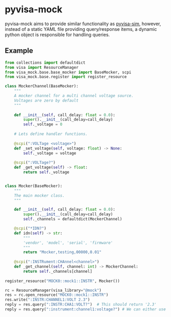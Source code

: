 # pyvisa-mock

pyvisa-mock aims to provide similar functionality as [pyvisa-sim](https://pyvisa-sim.readthedocs.io/en/latest/), however, instead of a static YAML file providing query/response items, a dynamic python object is responsible for handling queries. 

## Example

```python
from collections import defaultdict
from visa import ResourceManager
from visa_mock.base.base_mocker import BaseMocker, scpi
from visa_mock.base.register import register_resource

class MockerChannel(BaseMocker): 
    """
    A mocker channel for a multi channel voltage source. 
    Voltages are zero by default
    """
    
    def __init__(self, call_delay: float = 0.0):
        super().__init__(call_delay=call_delay)
        self._voltage = 0
    
    # Lets define handler functions. 
    
    @scpi(":VOLTage <voltage>") 
    def _set_voltage(self, voltage: float) -> None:
        self._voltage = voltage
    
    @scpi(":VOLTage?")
    def _get_voltage(self) -> float: 
        return self._voltage


class Mocker(BaseMocker):
    """
    The main mocker class. 
    """

    def __init__(self, call_delay: float = 0.0):
        super().__init__(call_delay=call_delay)
        self._channels = defaultdict(MockerChannel)

    @scpi("*IDN?")
    def idn(self) -> str: 
        """
        'vendor', 'model', 'serial', 'firmware'
        """
        return "Mocker,testing,00000,0.01"
    
    @scpi(":INSTRument:CHAnnel<channel>")
    def _get_channel(self, channel: int) -> MockerChannel:
        return self._channels[channel] 
        
register_resource("MOCK0::mock1::INSTR", Mocker())

rc = ResourceManager(visa_library="@mock")
res = rc.open_resource("MOCK0::mock1::INSTR")
res.write(":INSTR:CHANNEL1:VOLT 2.3")
reply = res.query(":INSTR:CHA1:VOLT?")  # This should return '2.3'
reply = res.query(":instrument:channel1:voltage?") # We can either use the short form or the long form
```
